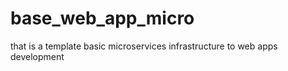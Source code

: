 # base_web_app_micro
that is a template basic microservices infrastructure to web apps development 
